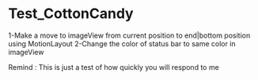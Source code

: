 # Test_CottonCandy

1-Make a move to imageView from current position to end|bottom position using MotionLayout
2-Change the color of status bar to same color in imageView 

Remind : This is just a test of how quickly you will respond to me
